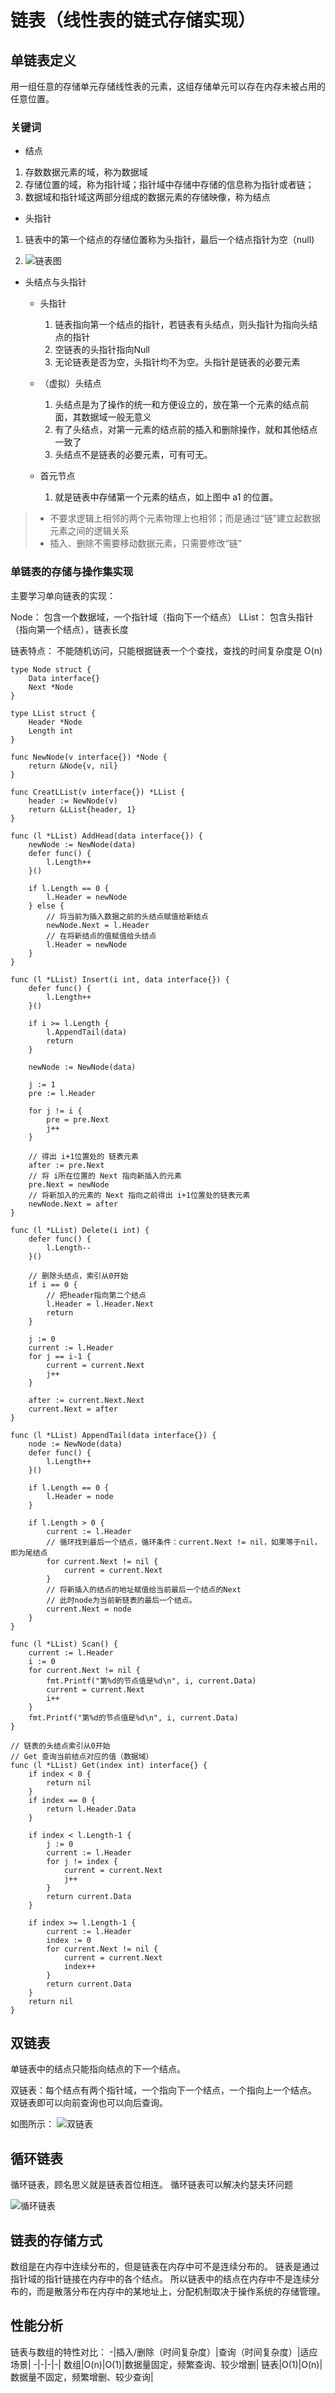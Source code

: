 # 链表（线性表的链式存储实现）

## 单链表定义

用一组任意的存储单元存储线性表的元素，这组存储单元可以存在内存未被占用的任意位置。

### 关键词

* 结点
1. 存数数据元素的域，称为数据域
2. 存储位置的域，称为指针域；指针域中存储中存储的信息称为指针或者链；
3. 数据域和指针域这两部分组成的数据元素的存储映像，称为结点

* 头指针
1. 链表中的第一个结点的存储位置称为头指针，最后一个结点指针为空（null)

2. ![链表图](https://img-blog.csdnimg.cn/20200326215659945.png?x-oss-process=image/watermark,type_ZmFuZ3poZW5naGVpdGk,shadow_10,text_aHR0cHM6Ly9ibG9nLmNzZG4ubmV0L2xpaGFvZW42NjY=,size_16,color_FFFFFF,t_70#pic_center)

* 头结点与头指针
    * 头指针
        1. 链表指向第一个结点的指针，若链表有头结点，则头指针为指向头结点的指针
        2. 空链表的头指针指向Null
        3. 无论链表是否为空，头指针均不为空。头指针是链表的必要元素
    
    * （虚拟）头结点
        1. 头结点是为了操作的统一和方便设立的，放在第一个元素的结点前面，其数据域一般无意义
        2. 有了头结点，对第一元素的结点前的插入和删除操作，就和其他结点一致了
        3. 头结点不是链表的必要元素，可有可无。
	* 首元节点
		1. 就是链表中存储第一个元素的结点，如上图中 a1 的位置。

> 	* 不要求逻辑上相邻的两个元素物理上也相邻；而是通过“链”建立起数据元素之间的逻辑关系
> 	* 插入、删除不需要移动数据元素，只需要修改“链”

### 单链表的存储与操作集实现

主要学习单向链表的实现：

Node： 包含一个数据域，一个指针域（指向下一个结点）
LList： 包含头指针（指向第一个结点），链表长度

链表特点：
不能随机访问，只能根据链表一个个查找，查找的时间复杂度是 O(n)

```
type Node struct {
	Data interface{}
	Next *Node
}

type LList struct {
	Header *Node
	Length int
}

func NewNode(v interface{}) *Node {
	return &Node{v, nil}
}

func CreatLList(v interface{}) *LList {
	header := NewNode(v)
	return &LList{header, 1}
}

func (l *LList) AddHead(data interface{}) {
	newNode := NewNode(data)
	defer func() {
		l.Length++
	}()

	if l.Length == 0 {
		l.Header = newNode
	} else {
		// 将当前为插入数据之前的头结点赋值给新结点
		newNode.Next = l.Header
		// 在将新结点的值赋值给头结点
		l.Header = newNode
	}
}

func (l *LList) Insert(i int, data interface{}) {
	defer func() {
		l.Length++
	}()

	if i >= l.Length {
		l.AppendTail(data)
		return
	}

	newNode := NewNode(data)

	j := 1
	pre := l.Header

	for j != i {
		pre = pre.Next
		j++
	}

	// 得出 i+1位置处的 链表元素
	after := pre.Next
	// 将 i所在位置的 Next 指向新插入的元素
	pre.Next = newNode
	// 将新加入的元素的 Next 指向之前得出 i+1位置处的链表元素
	newNode.Next = after
}

func (l *LList) Delete(i int) {
	defer func() {
		l.Length--
	}()

	// 删除头结点，索引从0开始
	if i == 0 {
		// 把header指向第二个结点
		l.Header = l.Header.Next
		return
	}

	j := 0
	current := l.Header
	for j == i-1 {
		current = current.Next
		j++
	}

	after := current.Next.Next
	current.Next = after
}

func (l *LList) AppendTail(data interface{}) {
	node := NewNode(data)
	defer func() {
		l.Length++
	}()

	if l.Length == 0 {
		l.Header = node
	}

	if l.Length > 0 {
		current := l.Header
		// 循环找到最后一个结点，循环条件：current.Next != nil，如果等于nil，即为尾结点
		for current.Next != nil {
			current = current.Next
		}
		// 将新插入的结点的地址赋值给当前最后一个结点的Next
		// 此时node为当前新链表的最后一个结点。
		current.Next = node
	}
}

func (l *LList) Scan() {
	current := l.Header
	i := 0
	for current.Next != nil {
		fmt.Printf("第%d的节点值是%d\n", i, current.Data)
		current = current.Next
		i++
	}
	fmt.Printf("第%d的节点值是%d\n", i, current.Data)
}

// 链表的头结点索引从0开始
// Get 查询当前结点对应的值（数据域）
func (l *LList) Get(index int) interface{} {
	if index < 0 {
		return nil
	}
	if index == 0 {
		return l.Header.Data
	}

	if index < l.Length-1 {
		j := 0
		current := l.Header
		for j != index {
			current = current.Next
			j++
		}
		return current.Data
	}

	if index >= l.Length-1 {
		current := l.Header
		index := 0
		for current.Next != nil {
			current = current.Next
			index++
		}
		return current.Data
	}
	return nil
}
```

## 双链表
单链表中的结点只能指向结点的下一个结点。

双链表：每个结点有两个指针域，一个指向下一个结点，一个指向上一个结点。
双链表即可以向前查询也可以向后查询。

如图所示：
![双链表](https://img-blog.csdnimg.cn/20200806194559317.png)

## 循环链表
循环链表，顾名思义就是链表首位相连。
循环链表可以解决约瑟夫环问题

![循环链表](https://img-blog.csdnimg.cn/20200806194629603.png)

## 链表的存储方式
数组是在内存中连续分布的，但是链表在内存中可不是连续分布的。
链表是通过指针域的指针链接在内存中的各个结点。
所以链表中的结点在内存中不是连续分布的，而是散落分布在内存中的某地址上，分配机制取决于操作系统的存储管理。

## 性能分析
链表与数组的特性对比：
-|插入/删除（时间复杂度）|查询（时间复杂度）|适应场景|
-|-|-|-|
数组|O(n)|O(1)|数据量固定，频繁查询、较少增删|
链表|O(1)|O(n)|数据量不固定，频繁增删、较少查询|